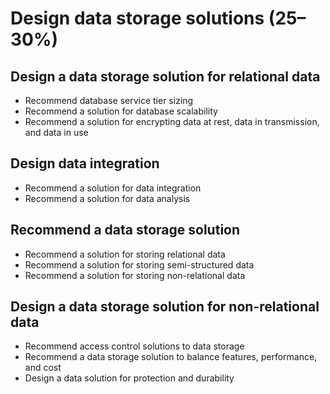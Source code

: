 # Design data storage solutions (25–30%)

## Design a data storage solution for relational data
- Recommend database service tier sizing
- Recommend a solution for database scalability
- Recommend a solution for encrypting data at rest, data in transmission, and data in use 

## Design data integration
- Recommend a solution for data integration
- Recommend a solution for data analysis

## Recommend a data storage solution
- Recommend a solution for storing relational data
- Recommend a solution for storing semi-structured data
- Recommend a solution for storing non-relational data

## Design a data storage solution for non-relational data
- Recommend access control solutions to data storage
- Recommend a data storage solution to balance features, performance, and cost
- Design a data solution for protection and durability